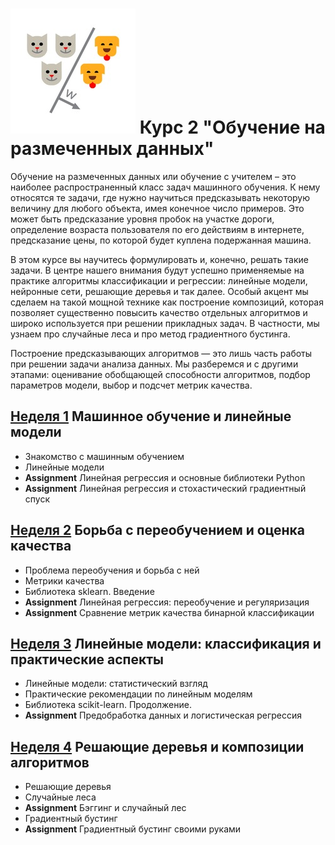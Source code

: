 # ![](logo.jpg) Курс 2 "Обучение на размеченных данных"
Обучение на размеченных данных или обучение с учителем – это наиболее распространенный класс задач машинного обучения. К нему относятся те задачи, где нужно научиться предсказывать некоторую величину для любого объекта, имея конечное число примеров. Это может быть предсказание уровня пробок на участке дороги, определение возраста пользователя по его действиям в интернете, предсказание цены, по которой будет куплена подержанная машина.

В этом курсе вы научитесь формулировать и, конечно, решать такие задачи. В центре нашего внимания будут успешно применяемые на практике алгоритмы классификации и регрессии: линейные модели, нейронные сети, решающие деревья и так далее. Особый акцент мы сделаем на такой мощной технике как построение композиций, которая позволяет существенно повысить качество отдельных алгоритмов и широко используется при решении прикладных задач. В частности, мы узнаем про случайные леса и про метод градиентного бустинга.

Построение предсказывающих алгоритмов — это лишь часть работы при решении задачи анализа данных. Мы разберемся и с другими этапами: оценивание обобщающей способности алгоритмов, подбор параметров модели, выбор и подсчет метрик качества.

## [Неделя 1](week_1.md) Машинное обучение и линейные модели 
 * Знакомство с машинным обучением
 * Линейные модели
 * __Assignment__ Линейная регрессия и основные библиотеки Python
 * __Assignment__ Линейная регрессия и стохастический градиентный спуск

## [Неделя 2](week_2.md) Борьба с переобучением и оценка качества
 *  Проблема переобучения и борьба с ней
 *  Метрики качества
 *  Библиотека sklearn. Введение
 *  __Assignment__ Линейная регрессия: переобучение и регуляризация
 *  __Assignment__ Сравнение метрик качества бинарной классификации

## [Неделя 3](week_3.md) Линейные модели: классификация и практические аспекты
 * Линейные модели: статистический взгляд
 * Практические рекомендации по линейным моделям
 * Библиотека scikit-learn. Продолжение.
 * __Assignment__ Предобработка данных и логистическая регрессия
 
## [Неделя 4](week_4.md) Решающие деревья и композиции алгоритмов
 * Решающие деревья
 * Случайные леса
 * __Assignment__ Бэггинг и случайный лес
 * Градиентный бустинг
 * __Assignment__ Градиентный бустинг своими руками

